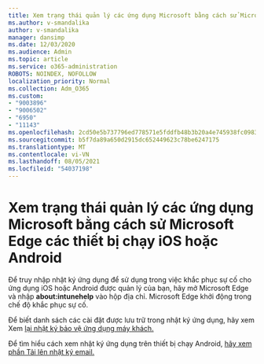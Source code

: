 ```yaml
---
title: Xem trạng thái quản lý các ứng dụng Microsoft bằng cách sử Microsoft Edge các thiết bị chạy iOS hoặc Android
ms.author: v-smandalika
author: v-smandalika
manager: dansimp
ms.date: 12/03/2020
ms.audience: Admin
ms.topic: article
ms.service: o365-administration
ROBOTS: NOINDEX, NOFOLLOW
localization_priority: Normal
ms.collection: Adm_O365
ms.custom:
- "9003896"
- "9006502"
- "6950"
- "11143"
ms.openlocfilehash: 2cd50e5b737796ed778571e5fddfb48b3b20a4e745938fc09836525a47ba2b72
ms.sourcegitcommit: b5f7da89a650d2915dc652449623c78be6247175
ms.translationtype: MT
ms.contentlocale: vi-VN
ms.lasthandoff: 08/05/2021
ms.locfileid: "54037198"
---
```

# <a name="view-the-management-status-of-microsoft-apps-by-using-microsoft-edge-for-ios-or-android-devices"></a>Xem trạng thái quản lý các ứng dụng Microsoft bằng cách sử Microsoft Edge các thiết bị chạy iOS hoặc Android

Để truy nhập nhật ký ứng dụng để sử dụng trong việc khắc phục sự cố cho ứng dụng iOS hoặc Android được quản lý của bạn, hãy mở Microsoft Edge và nhập **about:intunehelp** vào hộp địa chỉ. Microsoft Edge khởi động trong chế độ khắc phục sự cố.

Để biết danh sách các cài đặt được lưu trữ trong nhật ký ứng dụng, hãy xem Xem [lại nhật ký bảo vệ ứng dụng máy khách.](/mem/intune/apps/app-protection-policy-settings-log)

Để tìm hiểu cách xem nhật ký ứng dụng trên thiết bị chạy Android, [hãy xem phần Tải lên nhật ký email.](/mem/intune/user-help/send-logs-to-your-it-admin-by-email-android)